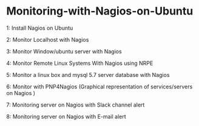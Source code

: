 # Monitoring-with-Nagios-on-Ubuntu
1: Install Nagios on Ubuntu 


2: Monitor Localhost with Nagios


3: Monitor Window/ubuntu server with Nagios 

4: Monitor Remote Linux Systems With Nagios using NRPE


5: Monitor a linux box and mysql 5.7 server database with Nagios  


6: Monitor with PNP4Nagios (Graphical representation of  services/servers on Nagios )

7: Monitoring server on Nagios  with Slack channel alert

8: Monitoring server on  Nagios  with E-mail alert
